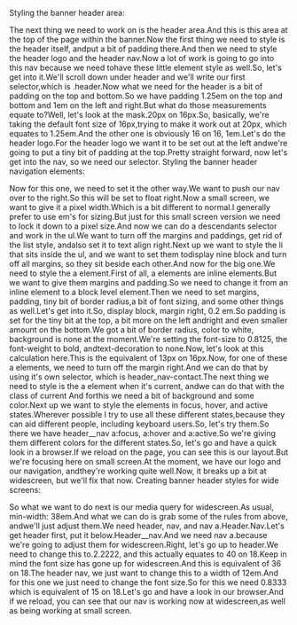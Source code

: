 Styling the banner header area:

The next thing we need to work on is the header area.And this is this area at the top of the page within the banner.Now the first thing we need to style is the header itself, andput a bit of padding there.And then we need to style the header logo and the header nav.Now a lot of work is going to go into this nav because we need tohave these little element style as well.So, let's get into it.We'll scroll down under header and we'll write our first selector,which is .header.Now what we need for the header is a bit of padding on the top and bottom.So we have padding 1.25em on the top and bottom and 1em on the left and right.But what do those measurements equate to?Well, let's look at the mask.20px on 16px.So, basically, we're taking the default font size of 16px,trying to make it work out at 20px, which equates to 1.25em.And the other one is obviously 16 on 16, 1em.Let's do the header logo.For the header logo we want it to be set out at the left andwe're going to put a tiny bit of padding at the top.Pretty straight forward, now let's get into the nav, so we need our selector.
Styling the banner header navigation elements:

Now for this one, we need to set it the other way.We want to push our nav over to the right.So this will be set to float right.Now a small screen, we want to give it a pixel width.Which is a bit different to normal.I generally prefer to use em's for sizing.But just for this small screen version we need to lock it down to a pixel size.And now we can do a descendants selector and work in the ul.We want to turn off the margins and paddings, get rid of the list style, andalso set it to text align right.Next up we want to style the li that sits inside the ul, and we want to set them todisplay nine block and turn off all margins, so they sit beside each other.And now for the big one.We need to style the a element.First of all, a elements are inline elements.But we want to give them margins and padding.So we need to change it from an inline element to a block level element.Then we need to set margins, padding, tiny bit of border radius,a bit of font sizing, and some other things as well.Let's get into it.So, display block, margin right, 0.2 em.So padding is set for the tiny bit at the top, a bit more on the left andright and even smaller amount on the bottom.We got a bit of border radius, color to white, background is none at the moment.We're setting the font-size to 0.8125, the font-weight to bold, andtext-decoration to none.Now, let's look at this calculation here.This is the equivalent of 13px on 16px.Now, for one of these a elements, we need to turn off the margin right.And we can do that by using it's own selector, which is header_nav-contact.The next thing we need to style is the a element when it's current, andwe can do that with the class of current And forthis we need a bit of background and some color.Next up we want to style the elements in focus, hover, and active states.Wherever possible I try to use all these different states,because they can aid different people, including keyboard users.So, let's try them.So there we have header__nav a:focus, a:hover and a:active.So we're giving them different colors for the different states.So, let's go and have a quick look in a browser.If we reload on the page, you can see this is our layout.But we're focusing here on small screen.At the moment, we have our logo and our navigation, andthey're working quite well.Now, it breaks up a bit at widescreen, but we'll fix that now.
Creating banner header styles for wide screens:

So what we want to do next is our media query for widescreen.As usual, min-width: 38em.And what we can do is grab some of the rules from above, andwe'll just adjust them.We need header, nav, and nav a.Header.Nav.Let's get header first, put it below.Header__nav.And we need nav a.because we're going to adjust them for widescreen.Right, let's go up to header.We need to change this to.2.2222, and this actually equates to 40 on 18.Keep in mind the font size has gone up for widescreen.And this is equivalent of 36 on 18.The header nav, we just want to change this to a width of 12em.And for this one we just need to change the font size.So for this we need 0.8333 which is equivalent of 15 on 18.Let's go and have a look in our browser.And if we reload, you can see that our nav is working now at widescreen,as well as being working at small screen.